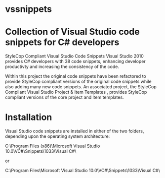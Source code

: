 # vssnippets
# Collection of Visual Studio code snippets for C# developers

StyleCop Compliant Visual Studio Code Snippets Visual Studio 2010 provides C# developers with 38 code snippets, enhancing developer productivty and increasing the consistency of the code. 

Within this project the original code snippets have been refactored to provide StyleCop compliant versions of the original code snippets while also adding many new code snippets. An associated project, the StyleCop Compliant Visual Studio Project & Item Templates , provides StyleCop compliant versions of the core project and item templates.

# Installation

Visual Studio code snippets are installed in either of the two folders, depending upon the operating system architecture:

C:\Program Files (x86)\Microsoft Visual Studio 10.0\VC#\Snippets\1033\Visual C#\

or 

C:\Program Files\Microsoft Visual Studio 10.0\VC#\Snippets\1033\Visual C#\
